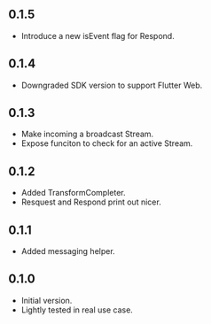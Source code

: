 ## 0.1.5

- Introduce a new isEvent flag for Respond.

## 0.1.4

- Downgraded SDK version to support Flutter Web.

## 0.1.3

- Make incoming a broadcast Stream.
- Expose funciton to check for an active Stream.

## 0.1.2

- Added TransformCompleter.
- Resquest and Respond print out nicer.

## 0.1.1

- Added messaging helper.

## 0.1.0

- Initial version.
- Lightly tested in real use case.
